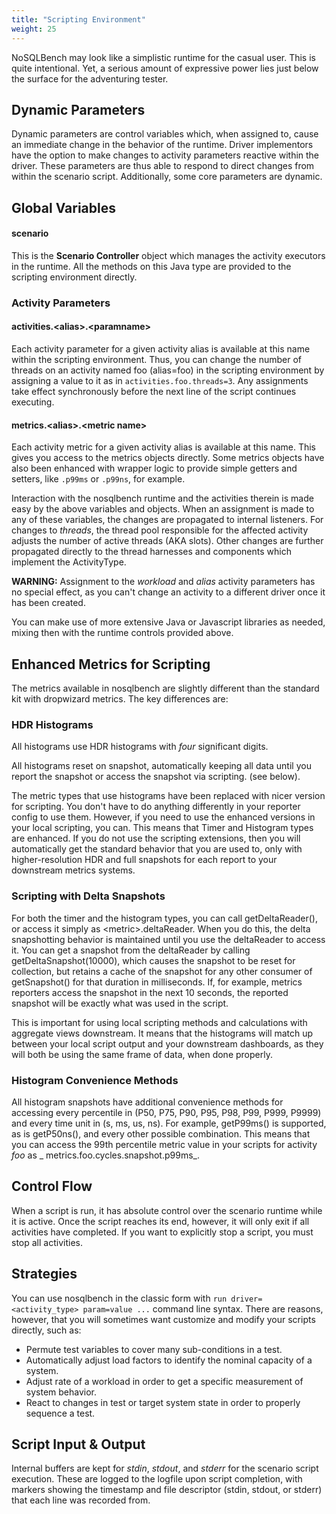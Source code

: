 ```yaml
---
title: "Scripting Environment"
weight: 25
---
```


NoSQLBench may look like a simplistic runtime for the casual user. This is quite intentional. Yet, a
serious amount of expressive power lies just below the surface for the adventuring tester.

## Dynamic Parameters

Dynamic parameters are control variables which, when assigned to, cause an immediate change in the
behavior of the runtime. Driver implementors have the option to make changes to activity
parameters reactive within the driver. These parameters are thus able to respond to direct
changes from within the scenario script. Additionally, some core parameters are dynamic.

## Global Variables

#### scenario

This is the __Scenario Controller__ object which manages the activity executors in the runtime. All
the methods on this Java type are provided to the scripting environment directly.


### Activity Parameters


#### activities.&lt;alias&gt;.&lt;paramname&gt;

Each activity parameter for a given activity alias is available at this name within the scripting
environment. Thus, you can change the number of threads on an activity named foo (alias=foo) in the
scripting environment by assigning a value to it as in `activities.foo.threads=3`. Any assignments
take effect synchronously before the next line of the script continues executing.

#### __metrics__.&lt;alias&gt;.&lt;metric name&gt;

Each activity metric for a given activity alias is available at this name. This gives you access to
the metrics objects directly. Some metrics objects have also been enhanced with wrapper logic to
provide simple getters and setters, like
`.p99ms` or `.p99ns`, for example.

Interaction with the nosqlbench runtime and the activities therein is made easy by the above
variables and objects. When an assignment is made to any of these variables, the changes are
propagated to internal listeners. For changes to
_threads_, the thread pool responsible for the affected activity adjusts the number of active
threads (AKA slots). Other changes are further propagated directly to the thread harnesses and
components which implement the ActivityType.

**WARNING:**
Assignment to the _workload_ and _alias_ activity parameters has no special effect, as you can't
change an activity to a different driver once it has been created.

You can make use of more extensive Java or Javascript libraries as needed, mixing then with the
runtime controls provided above.

## Enhanced Metrics for Scripting

The metrics available in nosqlbench are slightly different than the standard kit with dropwizard
metrics. The key differences are:

### HDR Histograms

All histograms use HDR histograms with *four* significant digits.

All histograms reset on snapshot, automatically keeping all data until you report the snapshot or
access the snapshot via scripting. (see below).

The metric types that use histograms have been replaced with nicer version for scripting. You don't
have to do anything differently in your reporter config to use them. However, if you need to use the
enhanced versions in your local scripting, you can. This means that Timer and Histogram types are
enhanced. If you do not use the scripting extensions, then you will automatically get the standard
behavior that you are used to, only with higher-resolution HDR and full snapshots for each report to
your downstream metrics systems.

### Scripting with Delta Snapshots

For both the timer and the histogram types, you can call getDeltaReader(), or access it simply as
&lt;metric&gt;.deltaReader. When you do this, the delta snapshotting behavior is maintained until
you use the deltaReader to access it. You can get a snapshot from the deltaReader by calling
getDeltaSnapshot(10000), which causes the snapshot to be reset for collection, but retains a cache
of the snapshot for any other consumer of getSnapshot() for that duration in milliseconds. If, for
example, metrics reporters access the snapshot in the next 10 seconds, the reported snapshot will be
exactly what was used in the script.

This is important for using local scripting methods and calculations with aggregate views
downstream. It means that the histograms will match up between your local script output and your
downstream dashboards, as they will both be using the same frame of data, when done properly.

### Histogram Convenience Methods

All histogram snapshots have additional convenience methods for accessing every percentile in (P50,
P75, P90, P95, P98, P99, P999, P9999) and every time unit in (s, ms, us, ns). For example,
getP99ms() is supported, as is getP50ns(), and every other possible combination. This means that you
can access the 99th percentile metric value in your scripts for activity _foo_ as _
metrics.foo.cycles.snapshot.p99ms_.

## Control Flow

When a script is run, it has absolute control over the scenario runtime while it is active. Once the
script reaches its end, however, it will only exit if all activities have completed. If you want to
explicitly stop a script, you must stop all activities.

## Strategies

You can use nosqlbench in the classic form with `run driver=<activity_type> param=value ...` command
line syntax. There are reasons, however, that you will sometimes want customize and modify your
scripts directly, such as:

- Permute test variables to cover many sub-conditions in a test.
- Automatically adjust load factors to identify the nominal capacity of a system.
- Adjust rate of a workload in order to get a specific measurement of system behavior.
- React to changes in test or target system state in order to properly sequence a test.

## Script Input & Output

Internal buffers are kept for _stdin_, _stdout_, and _stderr_ for the scenario script execution.
These are logged to the logfile upon script completion, with markers showing the timestamp and file
descriptor (stdin, stdout, or stderr) that each line was recorded from.
